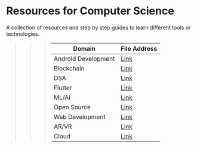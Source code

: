 # Resources for Computer Science

A collection of resources and step by step guides to learn different tools or technologies.

>>>| Domain              | File Address                                        |
>>>| ------------------- | --------------------------------------------------- |
>>>| Android Development | [Link](./resources/Android%20Development)           |
>>>| Blockchain          | [Link](./resources/Blockchain)                      |
>>>| DSA                 | [Link](./resources/DSA)                             |
>>>| Flutter             | [Link](./resources/Flutter)                         |
>>>| ML/AI               | [Link](./resources/ML%20AI)                         |
>>>| Open Source         | [Link](./resources/Open%20Source)                   |
>>>| Web Development     | [Link](./resources/Web%20Development)               |
>>>| AR/VR               | [Link](./resources/AR%20VR)                         |
>>>| Cloud               | [Link](./resources/Cloud)                           |
